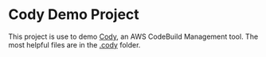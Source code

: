 # Cody Demo Project

This project is use to demo [Cody](https://cody.run/), an AWS CodeBuild Management tool.  The most helpful files are in the [.cody](.cody) folder.

